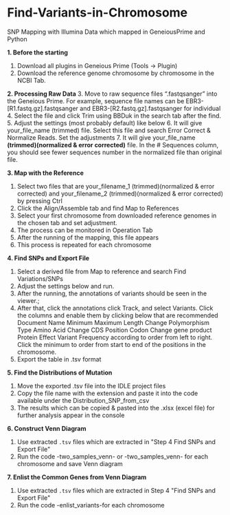 # Find-Variants-in-Chromosome

SNP Mapping with Illumina Data which mapped in GeneiousPrime and Python
 
**1. Before the starting**
1. Download all plugins in Geneious Prime (Tools → Plugin)
2. Download the reference genome chromosome by chromosome in the NCBI Tab.

**2. Processing Raw Data**
3. Move to raw sequence files “.fastqsanger” into the Geneious Prime. For example, sequence file names can be EBR3-[R1.fastq.gz].fastqsanger and EBR3-[R2.fastq.gz].fastqsanger for individual
4. Select the file and click Trim using BBDuk in the search tab after the find.
5. Adjust the settings (most probably default) like below
6. It will give your_file_name (trimmed) file. Select this file and search Error Correct & Normalize Reads. Set the adjustments
7. It will give your_file_name **(trimmed)(normalized & error corrected)** file. In the # Sequences column, you should see fewer sequences number in the normalized file than original file.

**3. Map with the Reference**
1. Select two files that are your_filename_1 (trimmed)(normalized & error corrected) and your_filename_2 (trimmed)(normalized & error corrected) by pressing Ctrl
2. Click the Align/Assemble tab and find Map to References
3. Select your first chromosome from downloaded reference genomes in the chosen tab and set adjustment.
4. The process can be monitored in Operation Tab
5. After the running of the mapping, this file appears
6. This process is repeated for each chromosome

**4. Find SNPs and Export File**
1. Select a derived file from Map to reference and search Find Variations/SNPs
2. Adjust the settings below and run.
3. After the running, the annotations of variants should be seen in the viewer.;
4. After that, click the annotations click Track, and select Variants. Click the columns and enable them by clicking below that are recommended
Document Name
Minimum
Maximum
Length
Change
Polymorphism Type
Amino Acid Change
CDS Position
Codon Change
gene
product
Protein Effect
Variant Frequency
according to order from left to right. Click the minimum to order from start to end of the positions in the chromosome.
5. Export the table in .tsv format



**5. Find the Distributions of Mutation**
1. Move the exported .tsv file into the IDLE project files
2. Copy the file name with the extension and paste it into the code available under the Distribution_SNP_from_csv 
3. The results which can be copied & pasted into the .xlsx (excel file) for further analysis appear in the console

**6. Construct Venn Diagram**
1. Use extracted `.tsv` files which are extracted in "Step 4 Find SNPs and Export File"
2. Run the code -two_samples_venn- or -two_samples_venn- for each chromosome and save Venn diagram 

**7. Enlist the Common Genes from Venn Diagram**
1. Use extracted `.tsv` files which are extracted in Step 4 "Find SNPs and Export File"
2. Run the code -enlist_variants-for each chromosome 


